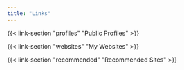 ```yaml
---
title: "Links"
---
```


{{< link-section "profiles" "Public Profiles" >}}

{{< link-section "websites" "My Websites" >}}

{{< link-section "recommended" "Recommended Sites" >}}

